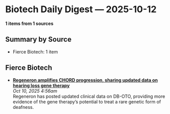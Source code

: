 # Biotech Daily Digest — 2025-10-12

**1 items from 1 sources**

## Summary by Source

- Fierce Biotech: 1 item


## Fierce Biotech

- **[<a href="https://www.fiercebiotech.com/biotech/regeneron-hails-chord-progression-sharing-updated-data-hearing-loss-gene-therapy" hreflang="en">Regeneron amplifies CHORD progression, sharing updated data on hearing loss gene therapy</a>](https://www.fiercebiotech.com/biotech/regeneron-hails-chord-progression-sharing-updated-data-hearing-loss-gene-therapy)**  
  _Oct 10, 2025 4:56am_  
  Regeneron has posted updated clinical data on DB-OTO, providing more evidence of the gene therapy’s potential to treat a rare genetic form of deafness.
